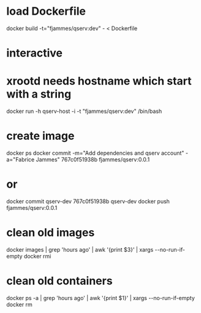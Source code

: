 # load Dockerfile
docker build -t="fjammes/qserv:dev" - < Dockerfile

# interactive
# xrootd needs hostname which start with a string
docker run -h qserv-host -i -t "fjammes/qserv:dev" /bin/bash

# create image
docker ps
docker commit -m="Add dependencies and qserv account" -a="Fabrice Jammes" 767c0f51938b fjammes/qserv:0.0.1
# or
docker commit qserv-dev 767c0f51938b qserv-dev
docker push fjammes/qserv:0.0.1

# clean old images
docker images | grep 'hours ago' | awk '{print $3}' | xargs --no-run-if-empty docker rmi
# clean old containers 
docker ps -a | grep 'hours ago' | awk '{print $1}' | xargs --no-run-if-empty docker rm
